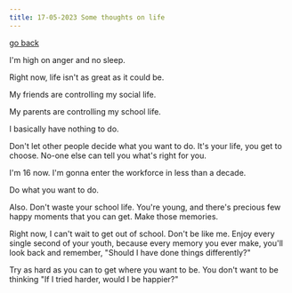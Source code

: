 ```yaml
---
title: 17-05-2023 Some thoughts on life
---
```


[go back](Articles/Articles.md)

I'm high on anger and no sleep.

Right now, life isn't as great as it could be.

My friends are controlling my social life.

My parents are controlling my school life.

I basically have nothing to do.

Don't let other people decide what you want to do. It's your life, you get to choose. No-one else can tell you what's right for you.

I'm 16 now. I'm gonna enter the workforce in less than a decade. 

Do what you want to do.

Also. Don't waste your school life. You're young, and there's precious few happy moments that you can get. Make those memories.

Right now, I can't wait to get out of school. Don't be like me. Enjoy every single second of your youth, because every memory you ever make, you'll look back and remember, "Should I have done things differently?"

Try as hard as you can to get where you want to be. You don't want to be thinking "If I tried harder, would I be happier?"


